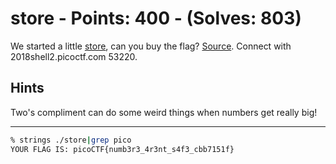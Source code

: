 # store - Points: 400 - (Solves: 803)

We started a little [store][1], can you buy the flag?
[Source][2].
Connect with 2018shell2.picoctf.com 53220.

[1]: https://2018shell2.picoctf.com/static/5f775969757dd025afe50827eb9db223/store
[2]: https://2018shell2.picoctf.com/static/5f775969757dd025afe50827eb9db223/source.c

## Hints

Two's compliment can do some weird things when numbers get really big!

---

```sh
% strings ./store|grep pico
YOUR FLAG IS: picoCTF{numb3r3_4r3nt_s4f3_cbb7151f}
```
